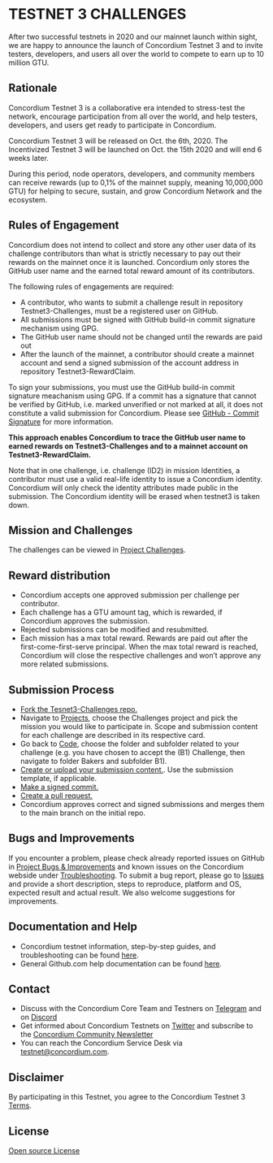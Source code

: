 # TESTNET 3 CHALLENGES

After two successful testnets in 2020 and our mainnet launch within sight, we are happy to announce the launch of Concordium Testnet 3 and to invite testers, developers, and users all over the world to compete to earn up to 10 million GTU. 

## Rationale

Concordium Testnet 3 is a collaborative era intended to stress-test the network, encourage participation from all over the world, and help testers, developers, and users get ready to participate in Concordium. 

Concordium Testnet 3 will be released on Oct. the 6th, 2020.
The Incentivized Testnet 3 will be launched on Oct. the 15th 2020 and will end 6 weeks later.  

During this period, node operators, developers, and community members can receive rewards (up to 0,1% of the mainnet supply, meaning 10,000,000 GTU) for helping to secure, sustain, and grow Concordium Network and the ecosystem. 


## Rules of Engagement
Concordium does not intend to collect and store any other user data of its challenge contributors than what is strictly necessary to pay out their rewards on the mainnet once it is launched. Concordium only stores the GitHub user name and the earned total reward amount of its contributors.

The following rules of engagements are required:

- A contributor, who wants to submit a challenge result in repository Testnet3-Challenges, must be a registered user on GitHub.
- All submissions must be signed with GitHub build-in commit signature mechanism using GPG.
- The GitHub user name should not be changed until the rewards are paid out
- After the launch of the mainnet, a contributor should create a mainnet account and send a signed submission of the account address in repository Testnet3-RewardClaim.

To sign your submissions, you must use the GitHub build-in commit signature meachanism using GPG. If a commit has a signature that cannot be verified by GitHub, i.e. marked unverified or not marked at all, it does not constitute a valid submission for Concordium. Please see [GitHub - Commit Signature](docs.github.com/en/github/authenticating-to-github/managing-commit-signature-verification) for more information.

**This approach enables Concordium to trace the GitHub user name to earned rewards on Testnet3-Challenges and to a mainnet account on Testnet3-RewardClaim.** 

Note that in one challenge, i.e. challenge (ID2) in mission Identities, a contributor must use a valid real-life identity to issue a Concordium identity. Concordium will only check the identity attributes made public in the submission. The Concordium identity will be erased when testnet3 is taken down.

## Mission and Challenges
The challenges can be viewed in [Project Challenges](https://github.com/Concordium/Testnet3-Challenges/projects/1).

## Reward distribution
- Concordium accepts one approved submission per challenge per contributor. 
- Each challenge has a GTU amount tag, which is rewarded, if Concordium approves the submission.
- Rejected submissions can be modified and resubmitted.
- Each mission has a max total reward. Rewards are paid out after the first-come-first-serve principal. When the max total reward is reached, Concordium will close the respective challenges and won’t approve any more related submissions.

## Submission Process
- [Fork the Tesnet3-Challenges repo.](https://docs.github.com/en/github/getting-started-with-github/fork-a-repo)
- Navigate to [Projects](https://github.com/Concordium/Testnet3-Challenges/projects), choose the Challenges project and pick the mission you would like to participate in. Scope and submission content for each challenge are described in its respective card.
- Go back to [Code](https://github.com/Concordium/Testnet3-Challenges), choose the folder and subfolder related to your challenge (e.g. you have chosen to accept the (B1)  Challenge, then navigate to folder Bakers and subfolder B1).
- [Create or upload your submission content.](https://docs.github.com/en/github/managing-files-in-a-repository/managing-files-on-github). Use the submission template, if applicable.
- [Make a signed commit.](docs.github.com/en/github/authenticating-to-github/managing-commit-signature-verification)
- [Create a pull request.](https://docs.github.com/en/github/collaborating-with-issues-and-pull-requests/proposing-changes-to-your-work-with-pull-requests)
- Concordium approves correct and signed submissions and merges them to the main branch on the initial repo.

## Bugs and Improvements
If you encounter a problem, please check already reported issues on GitHub in [Project Bugs & Improvements](https://github.com/Concordium/Testnet3-Challenges/projects/2) and known issues on the Concordium webside under [Troubleshooting](https://developers.concordium.com/testnet/docs/troubleshooting). To submit a bug report, please go to [Issues](https://github.com/Concordium/Testnet3-Challenges/issues) and provide a short description, steps to reproduce, platform and OS, expected result and actual result. We also welcome suggestions for improvements.

## Documentation and Help
- Concordium testnet information, step-by-step guides, and troubleshooting can be found [here](https://developers.concordium.com/testnet).
- General Github.com help documentation can be found [here](https://docs.github.com/en/github).

## Contact
- Discuss with the Concordium Core Team and Testners on [Telegram](https://t.me/concordium_official) and on [Discord](https://discord.com/invite/xWmQ5tp)
- Get informed about Concordium Testnets on [Twitter](https://twitter.com/concordiumnet) and subscribe to the [Concordium Community Newsletter](https://concordium.substack.com)
- You can reach the Concordium Service Desk via [testnet@concordium.com](mailto:testnet@concordium.com).

## Disclaimer
By participating in this Testnet, you agree to the Concordium Testnet 3 [Terms](https://github.com/Concordium/Testnet3-Challenges/blob/main/testnet3_terms_conditions-3.pdf).
## License
[Open source License](https://github.com/Concordium/Testnet3-Challenges/blob/main/LICENSE) 
